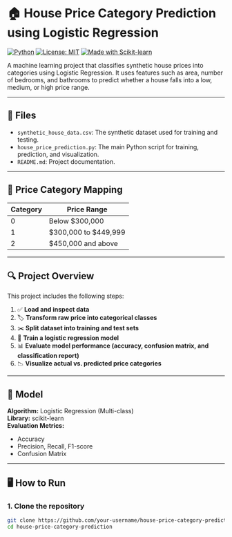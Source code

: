 # 🏠 House Price Category Prediction using Logistic Regression

[![Python](https://img.shields.io/badge/Python-3.8%2B-blue.svg)](https://www.python.org/)
[![License: MIT](https://img.shields.io/badge/License-MIT-green.svg)](https://opensource.org/licenses/MIT)
[![Made with Scikit-learn](https://img.shields.io/badge/Made%20with-Scikit--learn-orange)](https://scikit-learn.org/)

A machine learning project that classifies synthetic house prices into categories using Logistic Regression. It uses features such as area, number of bedrooms, and bathrooms to predict whether a house falls into a low, medium, or high price range.

---

## 📁 Files

- `synthetic_house_data.csv`: The synthetic dataset used for training and testing.
- `house_price_prediction.py`: The main Python script for training, prediction, and visualization.
- `README.md`: Project documentation.

---

## 📌 Price Category Mapping

| Category | Price Range            |
|----------|------------------------|
| 0        | Below $300,000         |
| 1        | $300,000 to $449,999   |
| 2        | $450,000 and above     |

---

## 🔍 Project Overview

This project includes the following steps:

1. ✅ **Load and inspect data**
2. 🏷️ **Transform raw price into categorical classes**
3. ✂️ **Split dataset into training and test sets**
4. 🤖 **Train a logistic regression model**
5. 📊 **Evaluate model performance (accuracy, confusion matrix, and classification report)**
6. 📉 **Visualize actual vs. predicted price categories**

---

## 🧠 Model

**Algorithm:** Logistic Regression (Multi-class)  
**Library:** scikit-learn  
**Evaluation Metrics:**  
- Accuracy  
- Precision, Recall, F1-score  
- Confusion Matrix  

---

## 🖥️ How to Run

### 1. Clone the repository

```bash
git clone https://github.com/your-username/house-price-category-prediction.git
cd house-price-category-prediction
